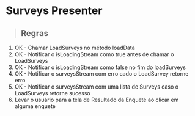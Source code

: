 # Surveys Presenter

> ## Regras
1. OK - Chamar LoadSurveys no método loadData
2. OK - Notificar o isLoadingStream como true antes de chamar o LoadSurveys
3. OK - Notificar o isLoadingStream como false no fim do loadSurveys
4. OK - Notificar o surveysStream com erro cado o LoadSurvey retorne erro
5. OK - Notificar o surveysStream com uma lista de Surveys caso o LoadSurveys retorne sucesso
6. Levar o usuário para a tela de Resultado da Enquete ao clicar em alguma enquete